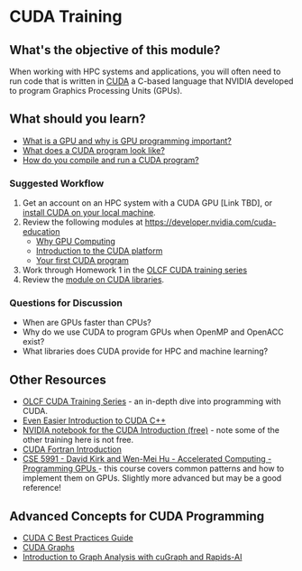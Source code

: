 # CUDA Training

## What's the objective of this module?
When working with HPC systems and applications, you will often need to run code that is written in [CUDA](https://en.wikipedia.org/wiki/CUDA) a C-based language that NVIDIA developed to program Graphics Processing Units (GPUs).

## What should you learn? 
* [What is a GPU and why is GPU programming important?](http://developer.download.nvidia.com/compute/developertrainingmaterials/presentations/general/Why_GPU_Computing.pptx)
* [What does a CUDA program look like?]()
* [How do you compile and run a CUDA program?]()


### Suggested Workflow
1) Get an account on an HPC system with a CUDA GPU [Link TBD], or [install CUDA on your local machine](https://docs.nvidia.com/cuda/cuda-quick-start-guide/index.html). 
2) Review the following modules at https://developer.nvidia.com/cuda-education
     * [Why GPU Computing](http://developer.download.nvidia.com/compute/developertrainingmaterials/presentations/general/Why_GPU_Computing.pptx)
     * [Introduction to the CUDA platform](http://developer.download.nvidia.com/compute/developertrainingmaterials/presentations/general/Introduction_to_CUDA_Platform.pptx)
     * [Your first CUDA program](https://developer.nvidia.com/how-to-cuda-c-cpp)
3) Work through Homework 1 in the [OLCF CUDA training series](https://github.com/olcf/cuda-training-series/tree/master/exercises/hw1)
4) Review the [module on CUDA libraries](http://developer.download.nvidia.com/compute/developertrainingmaterials/presentations/cuda_language/Introduction_to_Libraries.pptx).


### Questions for Discussion
* When are GPUs faster than CPUs?
* Why do we use CUDA to program GPUs when OpenMP and OpenACC exist?
* What libraries does CUDA provide for HPC and machine learning?

## Other Resources
* [OLCF CUDA Training Series](https://github.com/olcf/cuda-training-series) - an in-depth dive into programming with CUDA.
* [Even Easier Introduction to CUDA C++](https://developer.nvidia.com/blog/even-easier-introduction-cuda/)
* [NVIDIA notebook for the CUDA Introduction (free)](https://courses.nvidia.com/courses/course-v1:DLI+T-AC-01+V1/about) - note some of the other training here is not free.
* [CUDA Fortran Introduction](https://developer.nvidia.com/blog/easy-introduction-cuda-fortran/)
* [CSE 5991 - David Kirk and Wen-Mei Hu - Accelerated Computing - Programming GPUs ](https://tschmidt23.github.io/cse599i/) - this course covers common patterns and how to implement them on GPUs. Slightly more advanced but may be a good reference!

## Advanced Concepts for CUDA Programming
* [CUDA C Best Practices Guide](https://docs.nvidia.com/cuda/cuda-c-best-practices-guide/index.html)
* [CUDA Graphs](https://www.nersc.gov/users/training/events/cuda-graphs-october-13-2021/)
* [Introduction to Graph Analysis with cuGraph and Rapids-AI](https://medium.com/rapids-ai/introduction-to-graph-analysis-using-cugraph-a9dc2fbc3c5e)

